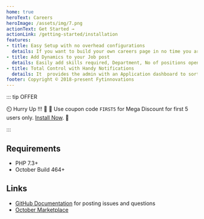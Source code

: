 ```yaml
---
home: true
heroText: Careers
heroImage: /assets/img/7.png
actionText: Get Started →
actionLink: /getting-started/installation
features:
- title: Easy Setup with no overhead configurations
  details: If you want to build your own careers page in no time you are the right place.One click setup of your own careers page.
- title: Add Dynamics to your Job post
  details: Easily add skills required, Department, No of positions open  and job description to a job post.Create categories such as full time, part time, remote etc for your job post.
- title: Total Control with Handy Notifications
  details: It  provides the admin with an Application dashboard to sort and view all the applications.It also allows you to turn on email notifcations for an application recieved, for as many email addresses you wish.
footer: Copyright © 2018-present Fytinnovations
---
```


::: tip OFFER

 :timer_clock: Hurry Up !!! :tada: :confetti_ball: Use coupon code `FIRST5` for Mega Discount for first 5 users only. [Install Now](https://octobercms.com/plugin/fytinnovations-careers).  :tada:

:::

## Requirements

- PHP 7.3+
- October Build 464+

## Links

- [GitHub Documentation](https://github.com/fytinnovations/oc-careers) for posting issues and questions
- [October Marketplace](https://octobercms.com/plugin/fytinnovations-careers)
